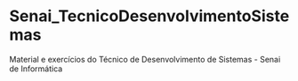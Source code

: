 # Senai_TecnicoDesenvolvimentoSistemas
Material e exercícios do Técnico de Desenvolvimento de Sistemas - Senai de Informática
